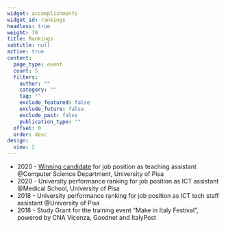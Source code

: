 ```yaml
---
widget: accomplishments
widget_id: rankings
headless: true
weight: 70
title: Rankings
subtitle: null
active: true
content:
  page_type: event
  count: 5
  filters:
    author: ""
    category: ""
    tag: ""
    exclude_featured: false
    exclude_future: false
    exclude_past: false
    publication_type: ""
  offset: 0
  order: desc
design:
  view: 2
---
```

* 2020 - [Winning candidate](https://alboufficiale.unipi.it/wp-content/uploads/2021/01/verbale-supporti2021.pdf) for job position as teaching assistant @Computer Science Department, University of Pisa
* 2020 - University performance ranking for job position as ICT assistant @Medical School, University of Pisa
* 2018 - University performance ranking for job position as ICT tech staff assistant @University of Pisa
* 2018 - Study Grant for the training event “Make in Italy Festival”, powered by CNA Vicenza, Goodnet and ItalyPost